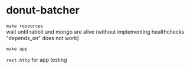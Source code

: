 # donut-batcher

`make resources`  
wait until rabbit and mongo are alive (without implementing healthchecks "depends_on" does not work)  

`make app`

`rest.http` for app testing

